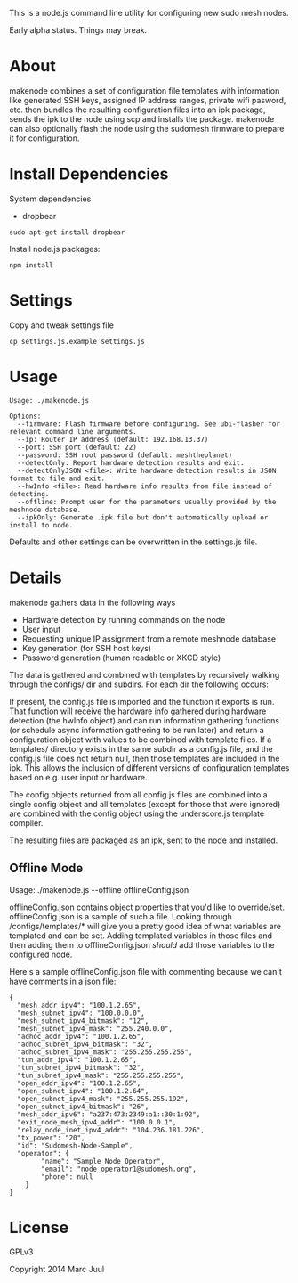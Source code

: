 This is a node.js command line utility for configuring new sudo mesh nodes.

Early alpha status. Things may break.

# About

makenode combines a set of configuration file templates with information like generated SSH keys, assigned IP address ranges, private wifi pasword, etc. then bundles the resulting configuration files into an ipk package, sends the ipk to the node using scp and installs the package. makenode can also optionally flash the node using the sudomesh firmware to prepare it for configuration.

# Install Dependencies

System dependencies

* dropbear

```
sudo apt-get install dropbear
```

Install node.js packages:

```
npm install
```

# Settings

Copy and tweak settings file

```
cp settings.js.example settings.js
```

# Usage

```
Usage: ./makenode.js

Options:
  --firmware: Flash firmware before configuring. See ubi-flasher for relevant command line arguments.
  --ip: Router IP address (default: 192.168.13.37)
  --port: SSH port (default: 22)
  --password: SSH root password (default: meshtheplanet)
  --detectOnly: Report hardware detection results and exit.
  --detectOnlyJSON <file>: Write hardware detection results in JSON format to file and exit.
  --hwInfo <file>: Read hardware info results from file instead of detecting.
  --offline: Prompt user for the parameters usually provided by the meshnode database.
  --ipkOnly: Generate .ipk file but don't automatically upload or install to node.
```

Defaults and other settings can be overwritten in the settings.js file.


# Details

makenode gathers data in the following ways

* Hardware detection by running commands on the node
* User input
* Requesting unique IP assignment from a remote meshnode database
* Key generation (for SSH host keys)
* Password generation (human readable or XKCD style)

The data is gathered and combined with templates by recursively walking through the configs/ dir and subdirs. For each dir the following occurs:

If present, the config.js file is imported and the function it exports is run. That function will receive the hardware info gathered during hardware detection (the hwInfo object) and can run information gathering functions (or schedule async information gathering to be run later) and return a configuration object with values to be combined with template files. If a templates/ directory exists in the same subdir as a config.js file, and the config.js file does not return null, then those templates are included in the ipk. This allows the inclusion of different versions of configuration templates based on e.g. user input or hardware.

The config objects returned from all config.js files are combined into a single config object and all templates (except for those that were ignored) are combined with the config object using the underscore.js template compiler. 

The resulting files are packaged as an ipk, sent to the node and installed.

## Offline Mode

Usage: ./makenode.js --offline offlineConfig.json

offlineConfig.json contains object properties that you'd like to override/set.
offlineConfig.json is a sample of such a file.
Looking through /configs/templates/\* will give you a pretty good idea of what variables are templated and can be set. Adding templated
variables in those files and then adding them to offlineConfig.json *should* add those variables to the configured node.

Here's a sample offlineConfig.json file with commenting because we can't have comments in a json file:
```
{ 
  "mesh_addr_ipv4": "100.1.2.65",
  "mesh_subnet_ipv4": "100.0.0.0",
  "mesh_subnet_ipv4_bitmask": "12",
  "mesh_subnet_ipv4_mask": "255.240.0.0",
  "adhoc_addr_ipv4": "100.1.2.65",
  "adhoc_subnet_ipv4_bitmask": "32",
  "adhoc_subnet_ipv4_mask": "255.255.255.255",
  "tun_addr_ipv4": "100.1.2.65",
  "tun_subnet_ipv4_bitmask": "32",
  "tun_subnet_ipv4_mask": "255.255.255.255",
  "open_addr_ipv4": "100.1.2.65",
  "open_subnet_ipv4": "100.1.2.64",
  "open_subnet_ipv4_mask": "255.255.255.192",
  "open_subnet_ipv4_bitmask": "26",
  "mesh_addr_ipv6": "a237:473:2349:a1::30:1:92",
  "exit_node_mesh_ipv4_addr": "100.0.0.1",
  "relay_node_inet_ipv4_addr": "104.236.181.226",
  "tx_power": "20",
  "id": "Sudomesh-Node-Sample",
  "operator": {
        "name": "Sample Node Operator",
        "email": "node_operator1@sudomesh.org",
        "phone": null
    }
}
```

# License

GPLv3

Copyright 2014 Marc Juul
